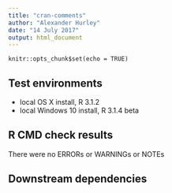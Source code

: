 ```yaml
---
title: "cran-comments"
author: "Alexander Hurley"
date: "14 July 2017"
output: html_document
---
```


```{r setup, include=FALSE}
knitr::opts_chunk$set(echo = TRUE)
```

## Test environments
* local OS X install, R 3.1.2
* local Windows 10 install, R 3.1.4 beta

## R CMD check results
There were no ERRORs or WARNINGs or NOTEs




## Downstream dependencies
